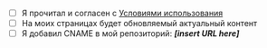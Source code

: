 - [ ] Я прочитал и согласен с [Условиями использования](https://ку.pw/rules.html)
- [ ] На моих страницах будет обновляемый актуальный контент
- [ ] Я добавил CNAME в мой репозиторий: ***[insert URL here]***
